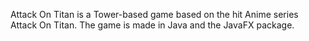 Attack On Titan is a Tower-based game based on the hit Anime series Attack On Titan. The game is made in Java and the JavaFX package.
